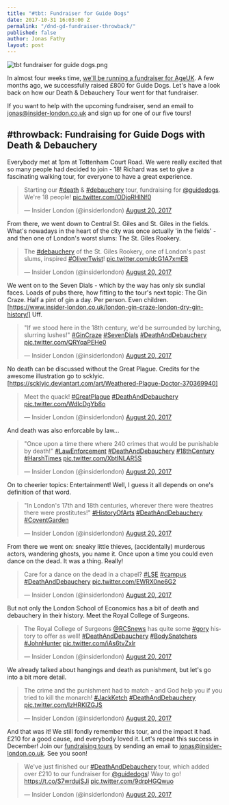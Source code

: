 ```yaml
---
title: "#tbt: Fundraiser for Guide Dogs"
date: 2017-10-31 16:03:00 Z
permalink: "/dnd-gd-fundraiser-throwback/"
published: false
author: Jonas Fathy
layout: post
---
```


![tbt fundraiser for guide dogs.png](/uploads/tbt%20fundraiser%20for%20guide%20dogs.png)

In almost four weeks time, <a href="insider-london.co.uk/ageuk-fundraiser/">we'll be running a fundraiser for AgeUK</a>. A few months ago, we successfully raised £800 for Guide Dogs. Let's have a look back on how our Death & Debauchery Tour went for that fundraiser. 

If you want to help with the upcoming fundraiser, send an email to <a href="mailto:jonas@insider-london.co.uk">jonas@insider-london.co.uk</a> and sign up for one of our five tours!

## #throwback: Fundraising for Guide Dogs with Death & Debauchery

Everybody met at 1pm at Tottenham Court Road. We were really excited that so many people had decided to join - 18! Richard was set to give a fascinating walking tour, for everyone to have a great experience.

<blockquote class="twitter-tweet" data-lang="en"><p lang="en" dir="ltr">Starting our <a href="https://twitter.com/hashtag/death?src=hash&amp;ref_src=twsrc%5Etfw">#death</a> &amp; <a href="https://twitter.com/hashtag/debauchery?src=hash&amp;ref_src=twsrc%5Etfw">#debauchery</a> tour, fundraising for <a href="https://twitter.com/guidedogs?ref_src=twsrc%5Etfw">@guidedogs</a>. We&#39;re 18 people! <a href="https://t.co/ODjoRHINf0">pic.twitter.com/ODjoRHINf0</a></p>&mdash; Insider London (@insiderlondon) <a href="https://twitter.com/insiderlondon/status/899257307061776385?ref_src=twsrc%5Etfw">August 20, 2017</a></blockquote>
<script async src="https://platform.twitter.com/widgets.js" charset="utf-8"></script>

From there, we went down to Central St. Giles and St. Giles in the fields. What's nowadays in the heart of the city was once actually 'in the fields' - and then one of London's worst slums: The St. Giles Rookery.

<blockquote class="twitter-tweet" data-lang="en"><p lang="en" dir="ltr">The <a href="https://twitter.com/hashtag/debauchery?src=hash&amp;ref_src=twsrc%5Etfw">#debauchery</a> of the St. Giles Rookery, one of London&#39;s past slums, inspired <a href="https://twitter.com/hashtag/OliverTwist?src=hash&amp;ref_src=twsrc%5Etfw">#OliverTwist</a>! <a href="https://t.co/dcG1A7xmEB">pic.twitter.com/dcG1A7xmEB</a></p>&mdash; Insider London (@insiderlondon) <a href="https://twitter.com/insiderlondon/status/899259616797876225?ref_src=twsrc%5Etfw">August 20, 2017</a></blockquote>
<script async src="https://platform.twitter.com/widgets.js" charset="utf-8"></script>

We went on to the Seven Dials - which by the way has only six sundial faces. Loads of pubs there, how fitting to the tour's next topic: The Gin Craze. Half a pint of gin a day. Per person. Even children. [https://www.insider-london.co.uk/london-gin-craze-london-dry-gin-history/] Uff.

<blockquote class="twitter-tweet" data-lang="en"><p lang="en" dir="ltr">&quot;If we stood here in the 18th century, we&#39;d be surrounded by lurching, slurring lushes!&quot; <a href="https://twitter.com/hashtag/GinCraze?src=hash&amp;ref_src=twsrc%5Etfw">#GinCraze</a> <a href="https://twitter.com/hashtag/SevenDials?src=hash&amp;ref_src=twsrc%5Etfw">#SevenDials</a> <a href="https://twitter.com/hashtag/DeathAndDebauchery?src=hash&amp;ref_src=twsrc%5Etfw">#DeathAndDebauchery</a> <a href="https://t.co/QRYqaPEHe0">pic.twitter.com/QRYqaPEHe0</a></p>&mdash; Insider London (@insiderlondon) <a href="https://twitter.com/insiderlondon/status/899262442131382273?ref_src=twsrc%5Etfw">August 20, 2017</a></blockquote>
<script async src="https://platform.twitter.com/widgets.js" charset="utf-8"></script>

No death can be discussed without the Great Plague. Credits for the awesome illustration go to scklyic. [https://scklyic.deviantart.com/art/Weathered-Plague-Doctor-370369940]

<blockquote class="twitter-tweet" data-lang="en"><p lang="en" dir="ltr">Meet the quack! <a href="https://twitter.com/hashtag/GreatPlague?src=hash&amp;ref_src=twsrc%5Etfw">#GreatPlague</a> <a href="https://twitter.com/hashtag/DeathAndDebauchery?src=hash&amp;ref_src=twsrc%5Etfw">#DeathAndDebauchery</a> <a href="https://t.co/WdIcDgYb8o">pic.twitter.com/WdIcDgYb8o</a></p>&mdash; Insider London (@insiderlondon) <a href="https://twitter.com/insiderlondon/status/899265932849274880?ref_src=twsrc%5Etfw">August 20, 2017</a></blockquote>
<script async src="https://platform.twitter.com/widgets.js" charset="utf-8"></script>

And death was also enforcable by law...

<blockquote class="twitter-tweet" data-lang="en"><p lang="en" dir="ltr">&quot;Once upon a time there where 240 crimes that would be punishable by death!&quot; <a href="https://twitter.com/hashtag/LawEnforcement?src=hash&amp;ref_src=twsrc%5Etfw">#LawEnforcement</a> <a href="https://twitter.com/hashtag/DeathAndDebauchery?src=hash&amp;ref_src=twsrc%5Etfw">#DeathAndDebauchery</a> <a href="https://twitter.com/hashtag/18thCentury?src=hash&amp;ref_src=twsrc%5Etfw">#18thCentury</a> <a href="https://twitter.com/hashtag/HarshTimes?src=hash&amp;ref_src=twsrc%5Etfw">#HarshTimes</a> <a href="https://t.co/XbtlNLAR5S">pic.twitter.com/XbtlNLAR5S</a></p>&mdash; Insider London (@insiderlondon) <a href="https://twitter.com/insiderlondon/status/899267279925518336?ref_src=twsrc%5Etfw">August 20, 2017</a></blockquote>
<script async src="https://platform.twitter.com/widgets.js" charset="utf-8"></script>

On to cheerier topics: Entertainment! Well, I guess it all depends on one's definition of that word.

<blockquote class="twitter-tweet" data-lang="en"><p lang="en" dir="ltr">&quot;In London&#39;s 17th and 18th centuries, wherever there were theatres there were prostitutes!&quot; <a href="https://twitter.com/hashtag/HistoryOfArts?src=hash&amp;ref_src=twsrc%5Etfw">#HistoryOfArts</a> <a href="https://twitter.com/hashtag/DeathAndDebauchery?src=hash&amp;ref_src=twsrc%5Etfw">#DeathAndDebauchery</a> <a href="https://twitter.com/hashtag/CoventGarden?src=hash&amp;ref_src=twsrc%5Etfw">#CoventGarden</a></p>&mdash; Insider London (@insiderlondon) <a href="https://twitter.com/insiderlondon/status/899269578798366720?ref_src=twsrc%5Etfw">August 20, 2017</a></blockquote>
<script async src="https://platform.twitter.com/widgets.js" charset="utf-8"></script>

From there we went on: sneaky little thieves, (accidentally) murderous actors, wandering ghosts, you name it. Once upon a time you could even dance on the dead. It was a thing. Really!

<blockquote class="twitter-tweet" data-lang="en"><p lang="en" dir="ltr">Care for a dance on the dead in a chapel? <a href="https://twitter.com/hashtag/LSE?src=hash&amp;ref_src=twsrc%5Etfw">#LSE</a> <a href="https://twitter.com/hashtag/campus?src=hash&amp;ref_src=twsrc%5Etfw">#campus</a> <a href="https://twitter.com/hashtag/DeathAndDebauchery?src=hash&amp;ref_src=twsrc%5Etfw">#DeathAndDebauchery</a> <a href="https://t.co/EWRX0ne6G2">pic.twitter.com/EWRX0ne6G2</a></p>&mdash; Insider London (@insiderlondon) <a href="https://twitter.com/insiderlondon/status/899279376616960000?ref_src=twsrc%5Etfw">August 20, 2017</a></blockquote>
<script async src="https://platform.twitter.com/widgets.js" charset="utf-8"></script>

But not only the London School of Economics has a bit of death and debauchery in their history. Meet the Royal College of Surgeons.

<blockquote class="twitter-tweet" data-lang="en"><p lang="en" dir="ltr">The Royal College of Surgeons <a href="https://twitter.com/RCSnews?ref_src=twsrc%5Etfw">@RCSnews</a> has quite some <a href="https://twitter.com/hashtag/gory?src=hash&amp;ref_src=twsrc%5Etfw">#gory</a> history to offer as well! <a href="https://twitter.com/hashtag/DeathAndDebauchery?src=hash&amp;ref_src=twsrc%5Etfw">#DeathAndDebauchery</a> <a href="https://twitter.com/hashtag/BodySnatchers?src=hash&amp;ref_src=twsrc%5Etfw">#BodySnatchers</a> <a href="https://twitter.com/hashtag/JohnHunter?src=hash&amp;ref_src=twsrc%5Etfw">#JohnHunter</a> <a href="https://t.co/iAs6tvZxlr">pic.twitter.com/iAs6tvZxlr</a></p>&mdash; Insider London (@insiderlondon) <a href="https://twitter.com/insiderlondon/status/899281712517197824?ref_src=twsrc%5Etfw">August 20, 2017</a></blockquote>
<script async src="https://platform.twitter.com/widgets.js" charset="utf-8"></script>

We already talked about hangings and death as punishment, but let's go into a bit more detail.

<blockquote class="twitter-tweet" data-lang="en"><p lang="en" dir="ltr">The crime and the punishment had to match - and God help you if you tried to kill the monarch! <a href="https://twitter.com/hashtag/JackKetch?src=hash&amp;ref_src=twsrc%5Etfw">#JackKetch</a> <a href="https://twitter.com/hashtag/DeathAndDebauchery?src=hash&amp;ref_src=twsrc%5Etfw">#DeathAndDebauchery</a> <a href="https://t.co/IzHRKIZGJS">pic.twitter.com/IzHRKIZGJS</a></p>&mdash; Insider London (@insiderlondon) <a href="https://twitter.com/insiderlondon/status/899283513144475651?ref_src=twsrc%5Etfw">August 20, 2017</a></blockquote>
<script async src="https://platform.twitter.com/widgets.js" charset="utf-8"></script>

And that was it! We still fondly remember this tour, and the impact it had. £210 for a good cause, and everybody loved it. Let's repeat this success in December! Join our <a href="insider-london.co.uk/ageuk-fundraiser/">fundraising tours</a> by sending an email to <a href="mailto:jonas@insider-london.co.uk">jonas@insider-london.co.uk</a>. See you soon!

<blockquote class="twitter-tweet" data-lang="en"><p lang="en" dir="ltr">We&#39;ve just finished our <a href="https://twitter.com/hashtag/DeathAndDebauchery?src=hash&amp;ref_src=twsrc%5Etfw">#DeathAndDebauchery</a> tour, which added over £210 to our fundraiser for <a href="https://twitter.com/guidedogs?ref_src=twsrc%5Etfw">@guidedogs</a>! Way to go! <a href="https://t.co/S7wrdujSJi">https://t.co/S7wrdujSJi</a> <a href="https://t.co/9drpHGQwuo">pic.twitter.com/9drpHGQwuo</a></p>&mdash; Insider London (@insiderlondon) <a href="https://twitter.com/insiderlondon/status/899287178005680128?ref_src=twsrc%5Etfw">August 20, 2017</a></blockquote>
<script async src="https://platform.twitter.com/widgets.js" charset="utf-8"></script>
